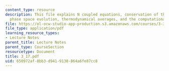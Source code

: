 ```yaml
---
content_type: resource
description: This file explains N coupled equations, conservation of the total energy,
  phase space evolution, thermodynamical averages, and the computational experiment.
file: https://ol-ocw-studio-app-production.s3.amazonaws.com/courses/3-320-atomistic-computer-modeling-of-materials-sma-5107-spring-2005/650972af8bb3d9419138864a6fe87cc8_3_17.pdf
file_type: application/pdf
learning_resource_types:
- Lecture Notes
parent_title: Lecture Notes
parent_type: CourseSection
resourcetype: Document
title: 3_17.pdf
uid: 650972af-8bb3-d941-9138-864a6fe87cc8
---
```

